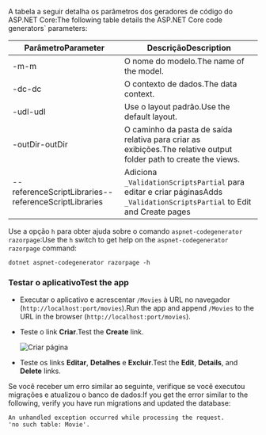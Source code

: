 <span data-ttu-id="3787b-101">A tabela a seguir detalha os parâmetros dos geradores de código do ASP.NET Core:</span><span class="sxs-lookup"><span data-stu-id="3787b-101">The following table details the ASP.NET Core code generators\` parameters:</span></span>

| <span data-ttu-id="3787b-102">Parâmetro</span><span class="sxs-lookup"><span data-stu-id="3787b-102">Parameter</span></span>               | <span data-ttu-id="3787b-103">Descrição</span><span class="sxs-lookup"><span data-stu-id="3787b-103">Description</span></span>|
| ----------------- | ------------ |
| <span data-ttu-id="3787b-104">-m</span><span class="sxs-lookup"><span data-stu-id="3787b-104">-m</span></span>  | <span data-ttu-id="3787b-105">O nome do modelo.</span><span class="sxs-lookup"><span data-stu-id="3787b-105">The name of the model.</span></span> |
| <span data-ttu-id="3787b-106">-dc</span><span class="sxs-lookup"><span data-stu-id="3787b-106">-dc</span></span>  | <span data-ttu-id="3787b-107">O contexto de dados.</span><span class="sxs-lookup"><span data-stu-id="3787b-107">The data context.</span></span> |
| <span data-ttu-id="3787b-108">-udl</span><span class="sxs-lookup"><span data-stu-id="3787b-108">-udl</span></span> | <span data-ttu-id="3787b-109">Use o layout padrão.</span><span class="sxs-lookup"><span data-stu-id="3787b-109">Use the default layout.</span></span> |
| <span data-ttu-id="3787b-110">-outDir</span><span class="sxs-lookup"><span data-stu-id="3787b-110">-outDir</span></span> | <span data-ttu-id="3787b-111">O caminho da pasta de saída relativa para criar as exibições.</span><span class="sxs-lookup"><span data-stu-id="3787b-111">The relative output folder path to create the views.</span></span> |
| <span data-ttu-id="3787b-112">--referenceScriptLibraries</span><span class="sxs-lookup"><span data-stu-id="3787b-112">--referenceScriptLibraries</span></span> | <span data-ttu-id="3787b-113">Adiciona `_ValidationScriptsPartial` para editar e criar páginas</span><span class="sxs-lookup"><span data-stu-id="3787b-113">Adds `_ValidationScriptsPartial` to Edit and Create pages</span></span> |

<span data-ttu-id="3787b-114">Use a opção `h` para obter ajuda sobre o comando `aspnet-codegenerator razorpage`:</span><span class="sxs-lookup"><span data-stu-id="3787b-114">Use the `h` switch to get help on the `aspnet-codegenerator razorpage` command:</span></span>

```console
dotnet aspnet-codegenerator razorpage -h
```
<a name="test"></a>
### <a name="test-the-app"></a><span data-ttu-id="3787b-115">Testar o aplicativo</span><span class="sxs-lookup"><span data-stu-id="3787b-115">Test the app</span></span>

* <span data-ttu-id="3787b-116">Executar o aplicativo e acrescentar `/Movies` à URL no navegador (`http://localhost:port/movies`).</span><span class="sxs-lookup"><span data-stu-id="3787b-116">Run the app and append `/Movies` to the URL in the browser (`http://localhost:port/movies`).</span></span>
* <span data-ttu-id="3787b-117">Teste o link **Criar**.</span><span class="sxs-lookup"><span data-stu-id="3787b-117">Test the **Create** link.</span></span>

  ![Criar página](../../tutorials/razor-pages/model/_static/conan.png)

<a name="scaffold"></a>

* <span data-ttu-id="3787b-119">Teste os links **Editar**, **Detalhes** e **Excluir**.</span><span class="sxs-lookup"><span data-stu-id="3787b-119">Test the **Edit**, **Details**, and **Delete** links.</span></span>

<span data-ttu-id="3787b-120">Se você receber um erro similar ao seguinte, verifique se você executou migrações e atualizou o banco de dados:</span><span class="sxs-lookup"><span data-stu-id="3787b-120">If you get the error similar to the following, verify you have run migrations and updated the database:</span></span>

```
An unhandled exception occurred while processing the request.
'no such table: Movie'.
```

